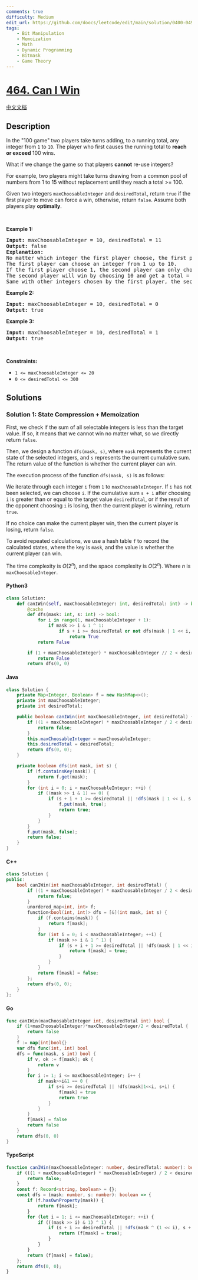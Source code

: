 ```yaml
---
comments: true
difficulty: Medium
edit_url: https://github.com/doocs/leetcode/edit/main/solution/0400-0499/0464.Can%20I%20Win/README_EN.md
tags:
    - Bit Manipulation
    - Memoization
    - Math
    - Dynamic Programming
    - Bitmask
    - Game Theory
---
```


<!-- problem:start -->

# [464. Can I Win](https://leetcode.com/problems/can-i-win)

[中文文档](/solution/0400-0499/0464.Can%20I%20Win/README.md)

## Description

<!-- description:start -->

<p>In the &quot;100 game&quot; two players take turns adding, to a running total, any integer from <code>1</code> to <code>10</code>. The player who first causes the running total to <strong>reach or exceed</strong> 100 wins.</p>

<p>What if we change the game so that players <strong>cannot</strong> re-use integers?</p>

<p>For example, two players might take turns drawing from a common pool of numbers from 1 to 15 without replacement until they reach a total &gt;= 100.</p>

<p>Given two integers <code>maxChoosableInteger</code> and <code>desiredTotal</code>, return <code>true</code> if the first player to move can force a win, otherwise, return <code>false</code>. Assume both players play <strong>optimally</strong>.</p>

<p>&nbsp;</p>
<p><strong class="example">Example 1:</strong></p>

<pre>
<strong>Input:</strong> maxChoosableInteger = 10, desiredTotal = 11
<strong>Output:</strong> false
<strong>Explanation:</strong>
No matter which integer the first player choose, the first player will lose.
The first player can choose an integer from 1 up to 10.
If the first player choose 1, the second player can only choose integers from 2 up to 10.
The second player will win by choosing 10 and get a total = 11, which is &gt;= desiredTotal.
Same with other integers chosen by the first player, the second player will always win.
</pre>

<p><strong class="example">Example 2:</strong></p>

<pre>
<strong>Input:</strong> maxChoosableInteger = 10, desiredTotal = 0
<strong>Output:</strong> true
</pre>

<p><strong class="example">Example 3:</strong></p>

<pre>
<strong>Input:</strong> maxChoosableInteger = 10, desiredTotal = 1
<strong>Output:</strong> true
</pre>

<p>&nbsp;</p>
<p><strong>Constraints:</strong></p>

<ul>
	<li><code>1 &lt;= maxChoosableInteger &lt;= 20</code></li>
	<li><code>0 &lt;= desiredTotal &lt;= 300</code></li>
</ul>

<!-- description:end -->

## Solutions

<!-- solution:start -->

### Solution 1: State Compression + Memoization

First, we check if the sum of all selectable integers is less than the target value. If so, it means that we cannot win no matter what, so we directly return `false`.

Then, we design a function `dfs(mask, s)`, where `mask` represents the current state of the selected integers, and `s` represents the current cumulative sum. The return value of the function is whether the current player can win.

The execution process of the function `dfs(mask, s)` is as follows:

We iterate through each integer `i` from `1` to `maxChoosableInteger`. If `i` has not been selected, we can choose `i`. If the cumulative sum `s + i` after choosing `i` is greater than or equal to the target value `desiredTotal`, or if the result of the opponent choosing `i` is losing, then the current player is winning, return `true`.

If no choice can make the current player win, then the current player is losing, return `false`.

To avoid repeated calculations, we use a hash table `f` to record the calculated states, where the key is `mask`, and the value is whether the current player can win.

The time complexity is $O(2^n)$, and the space complexity is $O(2^n)$. Where $n$ is `maxChoosableInteger`.

<!-- tabs:start -->

#### Python3

```python
class Solution:
    def canIWin(self, maxChoosableInteger: int, desiredTotal: int) -> bool:
        @cache
        def dfs(mask: int, s: int) -> bool:
            for i in range(1, maxChoosableInteger + 1):
                if mask >> i & 1 ^ 1:
                    if s + i >= desiredTotal or not dfs(mask | 1 << i, s + i):
                        return True
            return False

        if (1 + maxChoosableInteger) * maxChoosableInteger // 2 < desiredTotal:
            return False
        return dfs(0, 0)
```

#### Java

```java
class Solution {
    private Map<Integer, Boolean> f = new HashMap<>();
    private int maxChoosableInteger;
    private int desiredTotal;

    public boolean canIWin(int maxChoosableInteger, int desiredTotal) {
        if ((1 + maxChoosableInteger) * maxChoosableInteger / 2 < desiredTotal) {
            return false;
        }
        this.maxChoosableInteger = maxChoosableInteger;
        this.desiredTotal = desiredTotal;
        return dfs(0, 0);
    }

    private boolean dfs(int mask, int s) {
        if (f.containsKey(mask)) {
            return f.get(mask);
        }
        for (int i = 0; i < maxChoosableInteger; ++i) {
            if ((mask >> i & 1) == 0) {
                if (s + i + 1 >= desiredTotal || !dfs(mask | 1 << i, s + i + 1)) {
                    f.put(mask, true);
                    return true;
                }
            }
        }
        f.put(mask, false);
        return false;
    }
}
```

#### C++

```cpp
class Solution {
public:
    bool canIWin(int maxChoosableInteger, int desiredTotal) {
        if ((1 + maxChoosableInteger) * maxChoosableInteger / 2 < desiredTotal) {
            return false;
        }
        unordered_map<int, int> f;
        function<bool(int, int)> dfs = [&](int mask, int s) {
            if (f.contains(mask)) {
                return f[mask];
            }
            for (int i = 0; i < maxChoosableInteger; ++i) {
                if (mask >> i & 1 ^ 1) {
                    if (s + i + 1 >= desiredTotal || !dfs(mask | 1 << i, s + i + 1)) {
                        return f[mask] = true;
                    }
                }
            }
            return f[mask] = false;
        };
        return dfs(0, 0);
    }
};
```

#### Go

```go
func canIWin(maxChoosableInteger int, desiredTotal int) bool {
	if (1+maxChoosableInteger)*maxChoosableInteger/2 < desiredTotal {
		return false
	}
	f := map[int]bool{}
	var dfs func(int, int) bool
	dfs = func(mask, s int) bool {
		if v, ok := f[mask]; ok {
			return v
		}
		for i := 1; i <= maxChoosableInteger; i++ {
			if mask>>i&1 == 0 {
				if s+i >= desiredTotal || !dfs(mask|1<<i, s+i) {
					f[mask] = true
					return true
				}
			}
		}
		f[mask] = false
		return false
	}
	return dfs(0, 0)
}
```

#### TypeScript

```ts
function canIWin(maxChoosableInteger: number, desiredTotal: number): boolean {
    if (((1 + maxChoosableInteger) * maxChoosableInteger) / 2 < desiredTotal) {
        return false;
    }
    const f: Record<string, boolean> = {};
    const dfs = (mask: number, s: number): boolean => {
        if (f.hasOwnProperty(mask)) {
            return f[mask];
        }
        for (let i = 1; i <= maxChoosableInteger; ++i) {
            if (((mask >> i) & 1) ^ 1) {
                if (s + i >= desiredTotal || !dfs(mask ^ (1 << i), s + i)) {
                    return (f[mask] = true);
                }
            }
        }
        return (f[mask] = false);
    };
    return dfs(0, 0);
}
```

<!-- tabs:end -->

<!-- solution:end -->

<!-- problem:end -->
